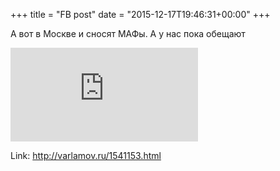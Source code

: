 +++
title = "FB post"
date = "2015-12-17T19:46:31+00:00"
+++

А вот в Москве и сносят МАФы. А у нас пока обещают

![Phote](https://external.xx.fbcdn.net/safe_image.php?d=AQBVodHACHXz5ga6&w=130&h=130&url=http%3A%2F%2Fvarlamov.me%2F2015%2Fsamostroy%2F00s.jpg&cfs=1&_nc_hash=AQCtZkMjuYv5ZrPs)


Link: http://varlamov.ru/1541153.html
